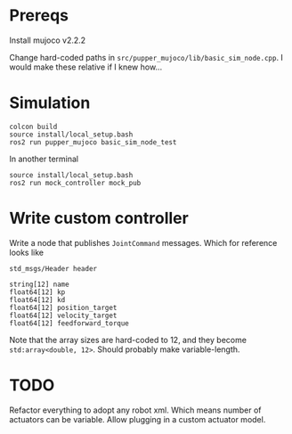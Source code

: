 # Prereqs
Install mujoco v2.2.2

Change hard-coded paths in 
``src/pupper_mujoco/lib/basic_sim_node.cpp``. I would make these relative if I knew how...

# Simulation
```
colcon build
source install/local_setup.bash
ros2 run pupper_mujoco basic_sim_node_test
```

In another terminal
```
source install/local_setup.bash
ros2 run mock_controller mock_pub
```

# Write custom controller
Write a node that publishes
``JointCommand`` messages. Which for reference looks like
```
std_msgs/Header header

string[12] name
float64[12] kp
float64[12] kd
float64[12] position_target
float64[12] velocity_target
float64[12] feedforward_torque
```
Note that the array sizes are hard-coded to 12, and they become ``std:array<double, 12>``. Should probably make variable-length.

# TODO
Refactor everything to adopt any robot xml. Which means number of actuators can be variable. Allow plugging in a custom actuator model.